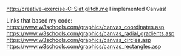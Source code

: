 http://creative-exercise-C-Slat.glitch.me
I implemented Canvas!

Links that based my code:
https://www.w3schools.com/graphics/canvas_coordinates.asp
https://www.w3schools.com/graphics/canvas_radial_gradients.asp
https://www.w3schools.com/graphics/canvas_circles.asp
https://www.w3schools.com/graphics/canvas_rectangles.asp